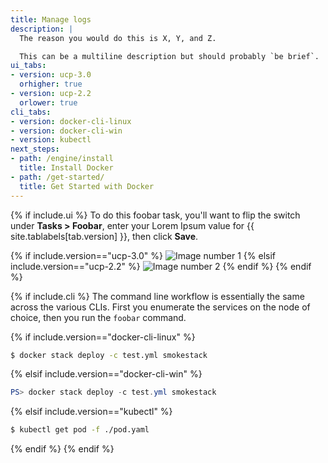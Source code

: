 ```yaml
---
title: Manage logs
description: |
  The reason you would do this is X, Y, and Z.

  This can be a multiline description but should probably `be brief`.
ui_tabs:
- version: ucp-3.0
  orhigher: true
- version: ucp-2.2
  orlower: true
cli_tabs:
- version: docker-cli-linux
- version: docker-cli-win
- version: kubectl
next_steps:
- path: /engine/install
  title: Install Docker
- path: /get-started/
  title: Get Started with Docker
---
```

{% if include.ui %}
To do this foobar task, you'll want to flip the switch under **Tasks > Foobar**,
enter your Lorem Ipsum value for {{ site.tablabels[tab.version] }}, then
click **Save**.

{% if include.version=="ucp-3.0" %}
![Image number 1](https://docs.docker.com/datacenter/ucp/2.2/guides/images/monitor-ucp-0.png)
{% elsif include.version=="ucp-2.2" %}
![Image number 2](https://docs.docker.com/datacenter/ucp/2.2/guides/images/monitor-ucp-1.png)
{% endif %}
{% endif %}

{% if include.cli %}
The command line workflow is essentially the same across the various CLIs.
First you enumerate the services on the node of choice, then you run the
`foobar` command.

{% if include.version=="docker-cli-linux" %}
```bash
$ docker stack deploy -c test.yml smokestack
```
{% elsif include.version=="docker-cli-win" %}
```powershell
PS> docker stack deploy -c test.yml smokestack
```
{% elsif include.version=="kubectl" %}
```bash
$ kubectl get pod -f ./pod.yaml
```
{% endif %}
{% endif %}